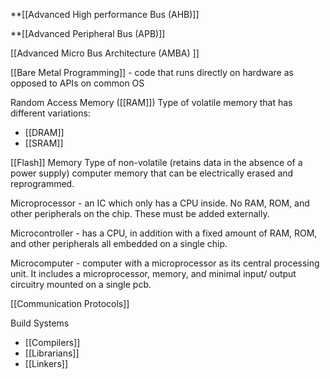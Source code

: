 **[[Advanced High performance Bus (AHB)]] 

**[[Advanced Peripheral Bus (APB)]] 

[[Advanced Micro Bus Architecture (AMBA) ]]

[[Bare Metal Programming]] - code that runs directly on hardware as opposed to APIs on common OS

Random Access Memory ([[RAM]])
Type of volatile memory that has different variations:
- [[DRAM]]
- [[SRAM]]

[[Flash]] Memory
Type of non-volatile (retains data in the absence of a power supply) computer memory that can be electrically erased and reprogrammed.

Microprocessor - an IC which only has a CPU inside. No RAM, ROM, and other peripherals on the chip. These must be added externally.

Microcontroller - has a CPU, in addition with a fixed amount of RAM, ROM, and other peripherals all embedded on a single chip.  

Microcomputer - computer with a microprocessor as its central processing unit. It includes a microprocessor, memory, and minimal input/ output circuitry mounted on a single pcb.


[[Communication Protocols]]

Build Systems
- [[Compilers]]
- [[Librarians]]
- [[Linkers]]